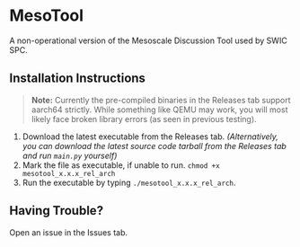 # MesoTool
A non-operational version of the Mesoscale Discussion Tool used by SWIC SPC. 

[](https://img.shields.io/appveyor/build/sudokoko/mesotool)

## Installation Instructions
> **Note:** Currently the pre-compiled binaries in the Releases tab support aarch64 strictly. While something like QEMU may work, you will most likely face broken library errors (as seen in previous testing).
1. Download the latest executable from the Releases tab. *(Alternatively, you can download the latest source code tarball from the Releases tab and run `main.py` yourself)*
2. Mark the file as executable, if unable to run. `chmod +x mesotool_x.x.x_rel_arch`
3. Run the executable by typing `./mesotool_x.x.x_rel_arch`.

## Having Trouble?
Open an issue in the Issues tab.
